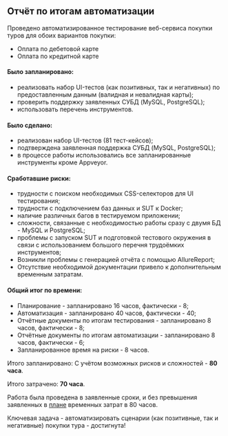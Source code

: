 ## Отчёт по итогам автоматизации

Проведено автоматизированное тестирование веб-сервиса покупки туров для обоих вариантов покупки:
* Оплата по дебетовой карте
* Оплата по кредитной карте

#### Было запланировано:
- реализовать набор UI-тестов (как позитивных, так и негативных) по предоставленным данным (валидная и невалидная карты);
- проверить поддержку заявленных СУБД (MySQL, PostgreSQL);
- использовать перечень инструментов.

#### Было сделано:
- реализован набор UI-тестов (81 тест-кейсов);
- подтверждена заявленная поддержка СУБД (MySQL, PostgreSQL);
- в процессе работы использовались все запланированные инструменты кроме Appveyor.

#### Сработавшие риски:
- трудности с поиском необходимых CSS-селекторов для UI тестирования;
- трудности с подключением баз данных и SUT к Docker;
- наличие различных багов в тестируемом приложении;
- сложности, связанные с необходимостью работы сразу с двумя БД - MySQL и PostgreSQL;
- проблемы с запуском SUT и подготовкой тестового окружения в связи с использованием большого перечня трудоёмких
  инструментов;
- Возникли проблемы с генерацией отчёта с помощью AllureReport;
- Отсутствие необходимой документации привело к дополнительным временным затратам.

#### Общий итог по времени:
- Планирование - запланировано 16 часов, фактически - 8;
- Автоматизация - запланировано 40 часов, фактически - 40;
- Отчётные документы по итогам тестирования - запланировано 8 часов, фактически - 8;
- Отчётные документы по итогам автоматизации - запланировано 8 часов, фактически - 6;
- Запланированное время на риски - 8 часов.

Итого запланировано: С учётом возможных рисков и сложностей - **80 часа**.

Итого затрачено: **70 часа**.

Работа была проведена в заявленные сроки, и без превышения заявленных в [плане](https://github.com/Ilya8721/AutomationQA_Diploma/blob/main/Documentation/Plan.md) временных затрат в 80 часов.

Ключевая задача - автоматизировать сценарии (как позитивные, так и негативные) покупки тура - достигнута!
